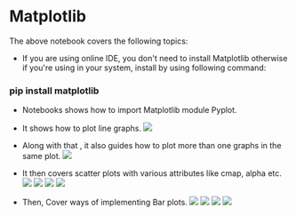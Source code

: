 # Matplotlib
The above notebook covers the following topics:
* If you are using online IDE, you don't need to install Matplotlib otherwise if you're using in your system, install by using following command:
### pip install matplotlib
* Notebooks shows how to import Matplotlib module Pyplot.
* It shows how to plot line graphs.
  <img src = *images/Capture1.PNG.PNG*>
* Along with that , it also guides how to plot more than one graphs in the same plot.
   <img src = *images/Capture2.PNG.PNG*>
* It then covers scatter plots with various attributes like cmap, alpha etc.
   <img src = *images/Capture3.PNG.PNG*>
   <img src = *images/Capture4.PNG.PNG*>
   <img src = *images/Capture5.PNG.PNG*>
   <img src = *images/Capture6.PNG.PNG*>
   

* Then, Cover ways of implementing Bar plots.
   <img src = *images/Capture7.PNG.PNG*>
   <img src = *images/Capture8.PNG.PNG*>
   <img src = *images/Capture9.PNG.PNG*>
   <img src = *images/Capture10.PNG.PNG*>
